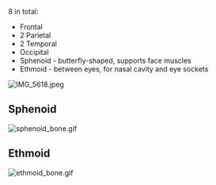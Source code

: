 8 in total:

* Frontal
* 2 Parietal
* 2 Temporal
* Occipital
* Sphenoid - butterfly-shaped, supports face muscles
* Ethmoid - between eyes, for nasal cavity and eye sockets

![IMG_5618.jpeg](img_5618.jpeg)

## Sphenoid

![sphenoid_bone.gif](sphenoid_bone.gif)

## Ethmoid

![ethmoid_bone.gif](ethmoid_bone.gif)
